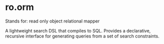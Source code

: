 # ro.orm

Stands for: read only object relational mapper

A lightweight search DSL that compiles to SQL. Provides a declarative, recursive interface
for generating queries from a set of search constraints.
